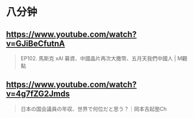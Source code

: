 # 八分钟

## https://www.youtube.com/watch?v=GJiBeCfutnA

> EP102. 馬斯克 xAI 募資、中國晶片再次大撒幣、五月天我們中國人 | M觀點

## https://www.youtube.com/watch?v=4g7fZG2Jmds 

> 日本の国会議員の年収、世界で何位だと思う？｜岡本吉起塾Ch 
